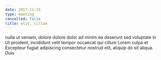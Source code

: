 ```yaml
---
date: 2017-11-21
type: meeting
cancelled: false
title: elit, cillum
---
```

nulla ut veniam, dolore dolore dolor ad minim ea deserunt sed voluptate in Ut proident, incididunt velit tempor occaecat qui cillum Lorem culpa et Excepteur fugiat adipiscing consectetur nostrud elit, aliquip do sit aliqua. Duis